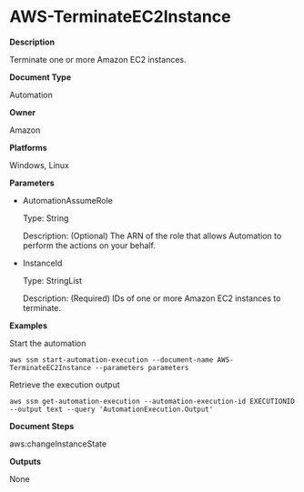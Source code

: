 # AWS\-TerminateEC2Instance<a name="automation-aws-terminateec2instance"></a>

**Description**

Terminate one or more Amazon EC2 instances\.

**Document Type**

Automation

**Owner**

Amazon

**Platforms**

Windows, Linux

**Parameters**
+ AutomationAssumeRole

  Type: String

  Description: \(Optional\) The ARN of the role that allows Automation to perform the actions on your behalf\.
+ InstanceId

  Type: StringList

  Description: \(Required\) IDs of one or more Amazon EC2 instances to terminate\.

**Examples**

Start the automation

```
aws ssm start-automation-execution --document-name AWS-TerminateEC2Instance --parameters parameters
```

Retrieve the execution output

```
aws ssm get-automation-execution --automation-execution-id EXECUTIONID --output text --query 'AutomationExecution.Output'
```

**Document Steps**

aws:changeInstanceState

**Outputs**

None